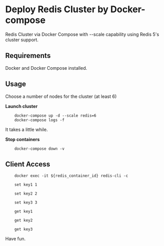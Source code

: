 # Deploy Redis Cluster by Docker-compose

Redis Cluster via Docker Compose with --scale capability using Redis 5's cluster support. 

## Requirements

Docker and Docker Compose installed.

## Usage

Choose a number of nodes for the cluster (at least 6)

**Launch cluster**
```
    docker-compose up -d --scale redis=6
    docker-compose logs -f
```
It takes a little while.
    
**Stop containers**

```
    docker-compose down -v
```

## Client Access

```
    docker exec -it ${redis_container_id} redis-cli -c

    set key1 1

    set key2 2

    set key3 3

    get key1

    get key2

    get key3
```

Have fun.